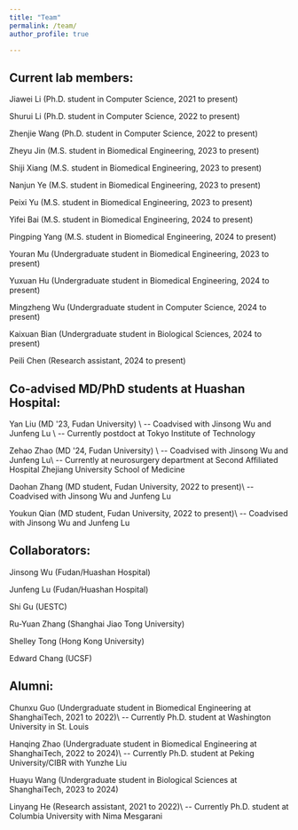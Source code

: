 ```yaml
---
title: "Team"
permalink: /team/
author_profile: true

---
```


## Current lab members: ##
Jiawei Li (Ph.D. student in Computer Science, 2021 to present)

Shurui Li (Ph.D. student in Computer Science, 2022 to present)

Zhenjie Wang (Ph.D. student in Computer Science, 2022 to present)

Zheyu Jin (M.S. student in Biomedical Engineering, 2023 to present)

Shiji Xiang (M.S. student in Biomedical Engineering, 2023 to present)

Nanjun Ye (M.S. student in Biomedical Engineering, 2023 to present)

Peixi Yu (M.S. student in Biomedical Engineering, 2023 to present)

Yifei Bai (M.S. student in Biomedical Engineering, 2024 to present)

Pingping Yang (M.S. student in Biomedical Engineering, 2024 to present)

Youran Mu (Undergraduate student in Biomedical Engineering, 2023 to present)

Yuxuan Hu (Undergraduate student in Biomedical Engineering, 2024 to present)

Mingzheng Wu (Undergraduate student in Computer Science, 2024 to present)

Kaixuan Bian (Undergraduate student in Biological Sciences, 2024 to present)

Peili Chen (Research assistant, 2024 to present)


## Co-advised MD/PhD students at Huashan Hospital: ##
Yan Liu (MD '23, Fudan University) \\
  -- Coadvised with Jinsong Wu and Junfeng Lu \\
  -- Currently postdoct at Tokyo Institute of Technology

Zehao Zhao (MD '24, Fudan University) \\
  -- Coadvised with Jinsong Wu and Junfeng Lu\\
  -- Currently at neurosurgery department at Second Affiliated Hospital Zhejiang University School of Medicine 

Daohan Zhang (MD student, Fudan University, 2022 to present)\\
  -- Coadvised with Jinsong Wu and Junfeng Lu

Youkun Qian (MD student, Fudan University, 2022 to present)\\
  -- Coadvised with Jinsong Wu and Junfeng Lu


## Collaborators: ##
Jinsong Wu (Fudan/Huashan Hospital)

Junfeng Lu (Fudan/Huashan Hospital)

Shi Gu (UESTC)

Ru-Yuan Zhang (Shanghai Jiao Tong University)

Shelley Tong (Hong Kong University)

Edward Chang (UCSF)


## Alumni: ##
Chunxu Guo (Undergraduate student in Biomedical Engineering at ShanghaiTech, 2021 to 2022)\\
-- Currently Ph.D. student at Washington University in St. Louis

Hanqing Zhao (Undergraduate student in Biomedical Engineering at ShanghaiTech, 2022 to 2024)\\
-- Currently Ph.D. student at Peking University/CIBR with Yunzhe Liu

Huayu Wang (Undergraduate student in Biological Sciences at ShanghaiTech, 2023 to 2024)

Linyang He (Research assistant, 2021 to 2022)\\
-- Currently Ph.D. student at Columbia University with Nima Mesgarani
